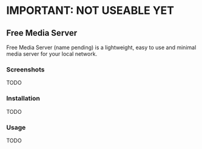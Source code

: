 # IMPORTANT: NOT USEABLE YET

## Free Media Server
Free Media Server (name pending) is a lightweight, easy to use and minimal media server for your local network.  

### Screenshots
TODO  

### Installation
TODO  

### Usage
TODO  
